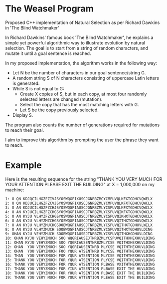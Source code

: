 # The Weasel Program
Proposed C++ implementation of Natural Selection as per Richard Dawkins in 'The Blind Watchmaker'

In Richard Dawkins' famous book 'The Blind Watchmaker', he explains a simple yet powerful algorithmic way to illustrate evolution by natural selection.
The goal is to start from a string of random characters, and mutate it until a goal sentence is reached.

In my proposed implementation, the algorithm works in the following way:

* Let N be the number of characters in our goal sentence/string G.
* A random string S of N characters consisting of uppercase Latin letters is generated.
* While S is not equal to G:
  * Create X copies of S, but in each copy, at most four randomly selected letters are changed (mutation).
  * Select the copy that has the most matching letters with G.
  * Let S be the copy previously selected.
* Display S.

The program also counts the number of generations required for mutations to reach their goal.

I aim to improve this algorithm by prompting the user the phrase they want to reach.

# Example

Here is the resulting sequence for the string "THANK YOU VERY MUCH FOR YOUR ATTENTION PLEASE EXIT THE BUILDING" at X = 1,000,000 on my machine:

```
1: O QN KDJQCILHGZFZIVJSYOSWQGFIXUSCJGNRBZMCYCMPUVQLKFXTGDHCVQWELX
2: O QN KDJUCILHGZFZCVJSYOSWQGFIXUSCJGNRBZMLYCMPUVQLKFXTGDHCVQWCLX
3: O AN KDJUCILHGZFZCHJSYOSWQGFIAUSCJGNRBZMLYCSPUVQLKFXTGDHCVQWCLX
4: O AN KYJUCILHGZFZCHGSYOSWQGFIAUSCJTNRBZMLYCSPUVQIKFXTGDHCVQWCLX
5: O AN KYJU VLHYZFZCHGSYOSWQGFIAUSCJTNRBZMLYCSPUVQIKHXTGDHCVQWCLX
6: O AN KYJU VLHYZMZCHGSYOSWQGFIAUSCJTNRBZMLYCSPUVQITHXTGDHUVQWILX
7: O AN KYJU VLHYZMUCHGSOOBWQGFIAUSCJTNRBZMLYCSPUVQITHXTGDHUVLWILX
8: O AN KYJU VLHYZMUCH SOOBWQGFIAUSCJTNRBZMLYCSPUVQITHXTGDHUVLDING
9: OHAN KYJU VEHYZMUCH SOOBWQGFIAUSEJTNRBZMLYCSPUVQITHXHGDHUVLDING
10: OHAN KYJU VEHYZMUCH SOO WQGRIAUSEJTNRBZMLYCSPUVQITHXHEXHUVLDING
11: OHAN KYJU VEHYZMUCH SOO YQGRIAUSENTNRBZMLYCSE VQITHXHEXHUVLDING
12: OHAN  YOU VEHYZMUCH SOO YQGRIAUSENTNRB MLYCSE VQITHTHEXHUVLDING
13: OHAN  YOU VEHYZMUCH FOO YQUR ATSENTNRB MLYCSE VQITHTHEXHUVLDING
14: THAN  YOU VEHYZMUCH FOR YQUR ATSENTIOB MLYCSE VQITHTHEXHUVLDING
15: THANK YOU VEHYZMUCH FOR YQUR ATSENTION PLYCSE VQITHTHEXHUVLDING
16: THANK YOU VERYZMUCH FOR YQUR ATSENTION PLBASE VXITHTHEXHUVLDING
17: THANK YOU VERYZMUCH FOR YIUR ATSENTION PLBASE EXIT THE HUVLDING
18: THANK YOU VERYZMUCH FOR YOUR ATSENTION PLBASE EXIT THE BUILDING
19: THANK YOU VERY MUCH FOR YOUR ATTENTION PLEASE EXIT THE BUILDING
```
